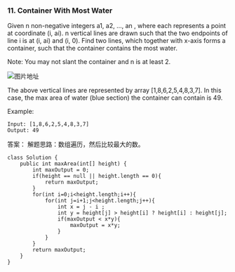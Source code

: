 ### 11. Container With Most Water
Given n non-negative integers a1, a2, ..., an , where each represents a point at coordinate (i, ai). n vertical lines are drawn such that the two endpoints of line i is at (i, ai) and (i, 0). Find two lines, which together with x-axis forms a container, such that the container contains the most water.

Note: You may not slant the container and n is at least 2.

![图片地址](https://s3-lc-upload.s3.amazonaws.com/uploads/2018/07/17/question_11.jpg)

The above vertical lines are represented by array [1,8,6,2,5,4,8,3,7]. In this case, the max area of water (blue section) the container can contain is 49.


Example:
```
Input: [1,8,6,2,5,4,8,3,7]
Output: 49

```

答案：
解题思路：数组遍历，然后比较最大的数。

```
class Solution {
    public int maxArea(int[] height) {
        int maxOutput = 0;
        if(height == null || height.length == 0){
            return maxOutput;
        }
        for(int i=0;i<height.length;i++){
            for(int j=i+1;j<height.length;j++){
                int x = j - i ; 
                int y = height[j] > height[i] ? height[i] : height[j];
                if(maxOutput < x*y){
                    maxOutput = x*y;
                }
            }
        }
        return maxOutput;
    }
}

```

